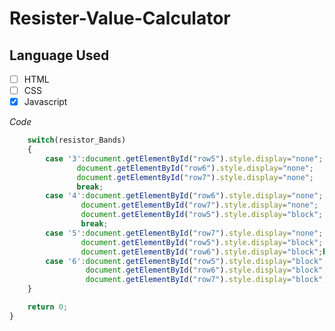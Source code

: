 # Resister-Value-Calculator

[holi_repo]: https://github-readme-stats.vercel.app/api/pin/?username=anuraghazra&repo=github-readme-stats&cache_seconds=86400&theme=holi

## Language Used

- [ ] HTML
- [ ] CSS
- [x] Javascript

*Code*

```js
    switch(resistor_Bands)
    {
        case '3':document.getElementById("row5").style.display="none";
               document.getElementById("row6").style.display="none";
               document.getElementById("row7").style.display="none";
               break;
        case '4':document.getElementById("row6").style.display="none";
                document.getElementById("row7").style.display="none";
                document.getElementById("row5").style.display="block";
                break;
        case '5':document.getElementById("row7").style.display="none";
                document.getElementById("row5").style.display="block";
                document.getElementById("row6").style.display="block";break;
        case '6':document.getElementById("row5").style.display="block";
                 document.getElementById("row6").style.display="block";
                 document.getElementById("row7").style.display="block";break;
    }

    return 0;
}


```